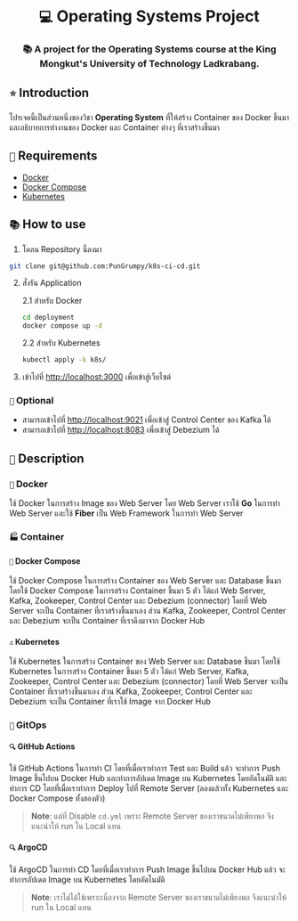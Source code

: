 <div align="center">
    <h1><code>💻</code> Operating Systems Project</h1>
    <h3>📚 A project for the Operating Systems course at the King Mongkut's University of Technology Ladkrabang.</h3>
</div>

## `⭐` Introduction

โปรเจคนี้เป็นส่วนหนึ่งของวิชา **Operating System** ที่ให้สร้าง Container ของ Docker ขึ้นมา และอธิบายการทำงานของ Docker และ Container ต่างๆ ที่เราสร้างขึ้นมา

## `📝` Requirements

- [Docker](https://www.docker.com/)
- [Docker Compose](https://docs.docker.com/compose/)
- [Kubernetes](https://kubernetes.io/)

## `📚` How to use

1. โคลน Repository นี้ลงมา

```bash
git clone git@github.com:PunGrumpy/k8s-ci-cd.git
```

2. สั่งรัน Application

   2.1 สำหรับ Docker

   ```bash
   cd deployment
   docker compose up -d
   ```

   2.2 สำหรับ Kubernetes

   ```bash
   kubectl apply -k k8s/
   ```

3. เข้าไปที่ [http://localhost:3000](http://localhost:3000) เพื่อเข้าสู่เว็บไซต์

### `🔮` Optional

- สามารถเข้าไปที่ [http://localhost:9021](http://localhost:9021) เพื่อเข้าสู่ Control Center ของ Kafka ได้
- สามารถเข้าไปที่ [http://localhost:8083](http://localhost:8083) เพื่อเข้าสู่ Debezium ได้

## `📝` Description

### `🐳` Docker

ใช้ Docker ในการสร้าง Image ของ Web Server โดย Web Server เราใช้ **Go** ในการทำ Web Server และใช้ **Fiber** เป็น Web Framework ในการทำ Web Server

### `🏭` Container

#### `🐳` Docker Compose

ใช้ Docker Compose ในการสร้าง Container ของ Web Server และ Database ขึ้นมา โดยใช้ Docker Compose ในการสร้าง Container ขึ้นมา 5 ตัว ได้แก่ Web Server, Kafka, Zookeeper, Control Center และ Debezium (connector) โดยที่ Web Server จะเป็น Container ที่เราสร้างขึ้นมาเอง ส่วน Kafka, Zookeeper, Control Center และ Debezium จะเป็น Container ที่เราดึงมาจาก Docker Hub

#### `⚓` Kubernetes

ใช้ Kubernetes ในการสร้าง Container ของ Web Server และ Database ขึ้นมา โดยใช้ Kubernetes ในการสร้าง Container ขึ้นมา 5 ตัว ได้แก่ Web Server, Kafka, Zookeeper, Control Center และ Debezium (connector) โดยที่ Web Server จะเป็น Container ที่เราสร้างขึ้นมาเอง ส่วน Kafka, Zookeeper, Control Center และ Debezium จะเป็น Container ที่เราใช้ Image จาก Docker Hub

### `📇` GitOps

#### `🔍` GitHub Actions

ใช้ GitHub Actions ในการทำ CI โดยที่เมื่อเราทำการ Test และ Build แล้ว จะทำการ Push Image ขึ้นไปบน Docker Hub และทำการอัปเดต Image บน Kubernetes โดยอัตโนมัติ และทำการ CD โดยที่เมื่อเราทำการ Deploy ไปที่ Remote Server (ลองแล้วทั้ง Kubernetes และ Docker Compose ทั้งสองตัว)

> **Note**: แต่ที่ Disable `cd.yml` เพราะ Remote Server ของเราขนาดไม่เพียงพอ จึงแนะนำให้ run ใน Local แทน

#### `🔍` ArgoCD

ใช้ ArgoCD ในการทำ CD โดยที่เมื่อเราทำการ Push Image ขึ้นไปบน Docker Hub แล้ว จะทำการอัปเดต Image บน Kubernetes โดยอัตโนมัติ

> **Note**: เราไม่ได้ใช้เพราะเนื่องจาก Remote Server ของเราขนาดไม่เพียงพอ จึงแนะนำให้ run ใน Local แทน
